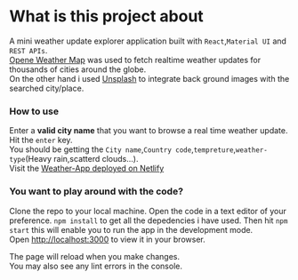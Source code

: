 # What is this project about

A mini weather update explorer application built with `React`,`Material UI` and `REST APIs`.\
[Opene Weather Map](https://openweathermap.org/) was used to fetch realtime weather updates for thousands of cities around the globe.\
On the other hand i used [Unsplash](https://unsplash.com/) to integrate back ground images with the searched city/place.

### How to use

Enter a **valid city name** that you want to browse a real time weather update.\
Hit the `enter` key.\
You should be getting the `City name`,`Country code`,`tempreture`,`weather-type`(Heavy rain,scatterd clouds...).\
Visit the [Weather-App deployed on Netlify](#)

### You want to play around with the code?

Clone the repo to your local machine.
Open the code in a text editor of your preference.
`npm install` to get all the depedencies i have used.
Then hit `npm start` this will enable you to run the app in the development mode.\
Open [http://localhost:3000](http://localhost:3000) to view it in your browser.

The page will reload when you make changes.\
You may also see any lint errors in the console.
